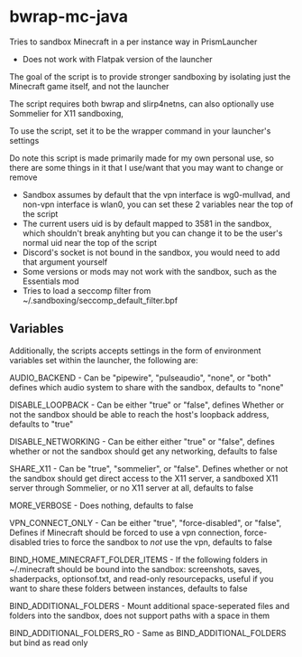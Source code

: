 # bwrap-mc-java

Tries to sandbox Minecraft in a per instance way in PrismLauncher

- Does not work with Flatpak version of the launcher

The goal of the script is to provide stronger sandboxing by isolating just the Minecraft game itself, and not the launcher

The script requires both bwrap and slirp4netns, can also optionally use Sommelier for X11 sandboxing,

To use the script, set it to be the wrapper command in your launcher's settings

Do note this script is made primarily made for my own personal use, so there are some things in it that I use/want that you may want to change or remove

- Sandbox assumes by default that the vpn interface is wg0-mullvad, and non-vpn interface is wlan0, you can set these 2 variables near the top of the script
- The current users uid is by default mapped to 3581 in the sandbox, which shouldn't break anyhting but you can change it to be the user's normal uid near the top of the script
- Discord's socket is not bound in the sandbox, you would need to add that argument yourself
- Some versions or mods may not work with the sandbox, such as the Essentials mod
- Tries to load a seccomp filter from ~/.sandboxing/seccomp_default_filter.bpf

## Variables

Additionally, the scripts accepts settings in the form of environment variables set within the launcher, the following are:

AUDIO_BACKEND - Can be "pipewire", "pulseaudio", "none", or "both" defines which audio system to share with the sandbox, defaults to "none"

DISABLE_LOOPBACK - Can be either "true" or "false", defines Whether or not the sandbox should be able to reach the host's loopback address, defaults to "true" 

DISABLE_NETWORKING - Can be either either "true" or "false", defines whether or not the sandbox should get any networking, defaults to false

SHARE_X11 - Can be "true", "sommelier", or "false". Defines whether or not the sandbox should get direct access to the X11 server, a sandboxed X11 server through Sommelier, or no X11 server at all, defaults to false

MORE_VERBOSE - Does nothing, defaults to false

VPN_CONNECT_ONLY - Can be either "true", "force-disabled", or "false", Defines if Minecraft should be forced to use a vpn connection, force-disabled tries to force the sandbox to *not* use the vpn, defaults to false

BIND_HOME_MINECRAFT_FOLDER_ITEMS - If the following folders in ~/.minecraft should be bound into the sandbox: screenshots, saves, shaderpacks, optionsof.txt, and read-only resourcepacks, useful if you want to share these folders between instances, defaults to false

BIND_ADDITIONAL_FOLDERS - Mount additional space-seperated files and folders into the sandbox, does not support paths with a space in them

BIND_ADDITIONAL_FOLDERS_RO - Same as BIND_ADDITIONAL_FOLDERS but bind as read only
